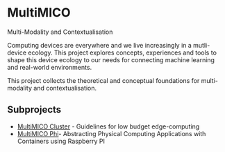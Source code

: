 # MultiMICO

Multi-Modality and Contextualisation

Computing devices are everywhere and we live increasingly in a mutli-device ecology. This project explores concepts, experiences and tools to 
shape this device ecology to our needs for connecting machine learning and real-world environments.

This project collects the theoretical and conceptual foundations for multi-modality and contextualisation. 

## Subprojects

- [MultiMICO Cluster](/dxiai/multimico-cluster) - Guidelines for low budget edge-computing 
- [MultiMICO Phi](/dxiai/multimico-phi)- Abstracting Physical Computing Applications with Containers using Raspberry PI

